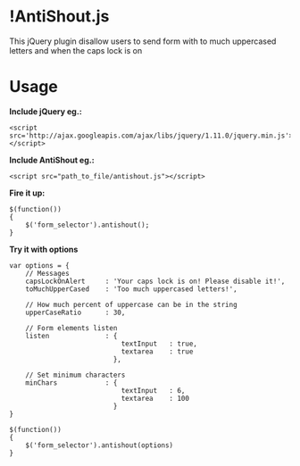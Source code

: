 !AntiShout.js
============

This jQuery plugin disallow users to send form with to much uppercased letters
and when the caps lock is on

Usage
====
**Include jQuery eg.:**
```
<script src='http://ajax.googleapis.com/ajax/libs/jquery/1.11.0/jquery.min.js'></script>
```

**Include AntiShout eg.:**
```
<script src="path_to_file/antishout.js"></script>
```
**Fire it up:**

```
$(function())
{
    $('form_selector').antishout();
}
```

**Try it with options**

```
var options = {
    // Messages
    capsLockOnAlert     : 'Your caps lock is on! Please disable it!',
    toMuchUpperCased    : 'Too much uppercased letters!',
    
    // How much percent of uppercase can be in the string
    upperCaseRatio      : 30,
    
    // Form elements listen
    listen              : {
                            textInput   : true,
                            textarea    : true
                          },
                          
    // Set minimum characters
    minChars            : {
                            textInput   : 6,
                            textarea    : 100
                          }
}

$(function())
{
    $('form_selector').antishout(options)
}
```
